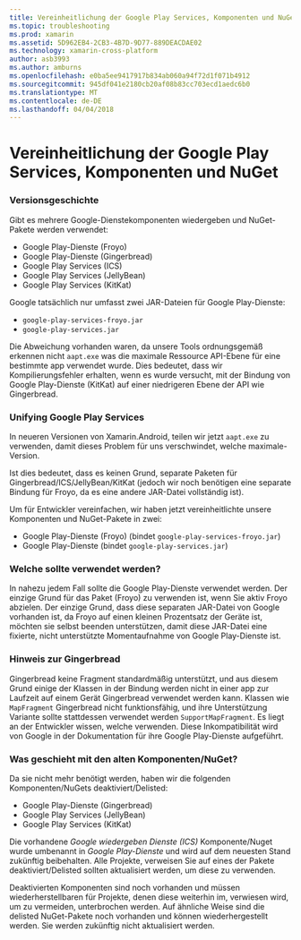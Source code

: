 ```yaml
---
title: Vereinheitlichung der Google Play Services, Komponenten und NuGet
ms.topic: troubleshooting
ms.prod: xamarin
ms.assetid: 5D962EB4-2CB3-4B7D-9D77-889DEACDAE02
ms.technology: xamarin-cross-platform
author: asb3993
ms.author: amburns
ms.openlocfilehash: e0ba5ee9417917b834ab060a94f72d1f071b4912
ms.sourcegitcommit: 945df041e2180cb20af08b83cc703ecd1aedc6b0
ms.translationtype: MT
ms.contentlocale: de-DE
ms.lasthandoff: 04/04/2018
---
```

# <a name="unifying-google-play-services-components-and-nuget"></a>Vereinheitlichung der Google Play Services, Komponenten und NuGet

### <a name="history"></a>Versionsgeschichte

Gibt es mehrere Google-Dienstekomponenten wiedergeben und NuGet-Pakete werden verwendet:

-   Google Play-Dienste (Froyo)
-   Google Play-Dienste (Gingerbread)
-   Google Play Services (ICS)
-   Google Play Services (JellyBean)
-   Google Play Services (KitKat)

Google tatsächlich nur umfasst zwei JAR-Dateien für Google Play-Dienste:

-   `google-play-services-froyo.jar`
-   `google-play-services.jar`

Die Abweichung vorhanden waren, da unsere Tools ordnungsgemäß erkennen nicht `aapt.exe` was die maximale Ressource API-Ebene für eine bestimmte app verwendet wurde. Dies bedeutet, dass wir Kompilierungsfehler erhalten, wenn es wurde versucht, mit der Bindung von Google Play-Dienste (KitKat) auf einer niedrigeren Ebene der API wie Gingerbread.

### <a name="unifying-google-play-services"></a>Unifying Google Play Services

In neueren Versionen von Xamarin.Android, teilen wir jetzt `aapt.exe` zu verwenden, damit dieses Problem für uns verschwindet, welche maximale-Version.

Ist dies bedeutet, dass es keinen Grund, separate Paketen für Gingerbread/ICS/JellyBean/KitKat (jedoch wir noch benötigen eine separate Bindung für Froyo, da es eine andere JAR-Datei vollständig ist).

Um für Entwickler vereinfachen, wir haben jetzt vereinheitlichte unsere Komponenten und NuGet-Pakete in zwei:

-   Google Play-Dienste (Froyo) (bindet `google-play-services-froyo.jar`)
-   Google Play-Dienste (bindet `google-play-services.jar`)

### <a name="which-one-should-be-used"></a>Welche sollte verwendet werden?

In nahezu jedem Fall sollte die Google Play-Dienste verwendet werden. Der einzige Grund für das Paket (Froyo) zu verwenden ist, wenn Sie aktiv Froyo abzielen. Der einzige Grund, dass diese separaten JAR-Datei von Google vorhanden ist, da Froyo auf einen kleinen Prozentsatz der Geräte ist, möchten sie selbst beenden unterstützen, damit diese JAR-Datei eine fixierte, nicht unterstützte Momentaufnahme von Google Play-Dienste ist.

### <a name="note-about-gingerbread"></a>Hinweis zur Gingerbread

Gingerbread keine Fragment standardmäßig unterstützt, und aus diesem Grund einige der Klassen in der Bindung werden nicht in einer app zur Laufzeit auf einem Gerät Gingerbread verwendet werden kann. Klassen wie `MapFragment` Gingerbread nicht funktionsfähig, und ihre Unterstützung Variante sollte stattdessen verwendet werden `SupportMapFragment`. Es liegt an der Entwickler wissen, welche verwenden. Diese Inkompatibilität wird von Google in der Dokumentation für ihre Google Play-Dienste aufgeführt.

### <a name="what-happens-to-the-old-componentsnugets"></a>Was geschieht mit den alten Komponenten/NuGet?

Da sie nicht mehr benötigt werden, haben wir die folgenden Komponenten/NuGets deaktiviert/Delisted:

-   Google Play-Dienste (Gingerbread)
-   Google Play Services (JellyBean)
-   Google Play Services (KitKat)

Die vorhandene _Google wiedergeben Dienste (ICS)_ Komponente/Nuget wurde umbenannt in _Google Play-Dienste_ und wird auf dem neuesten Stand zukünftig beibehalten. Alle Projekte, verweisen Sie auf eines der Pakete deaktiviert/Delisted sollten aktualisiert werden, um diese zu verwenden.

Deaktivierten Komponenten sind noch vorhanden und müssen wiederherstellbaren für Projekte, denen diese weiterhin im, verwiesen wird, um zu vermeiden, unterbrochen werden. Auf ähnliche Weise sind die delisted NuGet-Pakete noch vorhanden und können wiederhergestellt werden. Sie werden zukünftig nicht aktualisiert werden.
